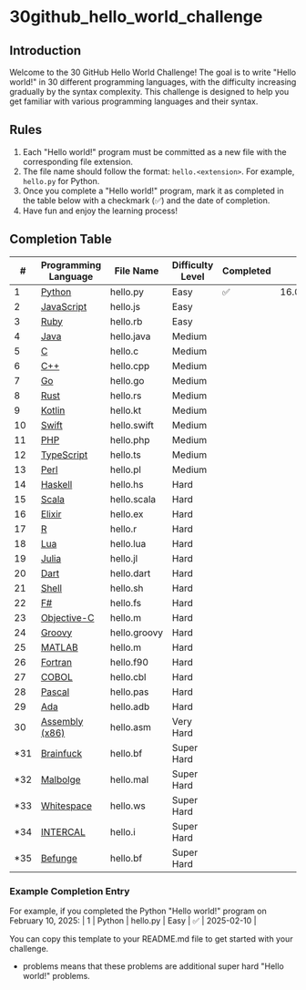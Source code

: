 # 30github_hello_world_challenge

## Introduction
Welcome to the 30 GitHub Hello World Challenge! The goal is to write "Hello world!" in 30 different programming languages, with the difficulty increasing gradually by the syntax complexity. This challenge is designed to help you get familiar with various programming languages and their syntax.

## Rules
1. Each "Hello world!" program must be committed as a new file with the corresponding file extension.
2. The file name should follow the format: `hello.<extension>`. For example, `hello.py` for Python.
3. Once you complete a "Hello world!" program, mark it as completed in the table below with a checkmark (✅) and the date of completion.
4. Have fun and enjoy the learning process!

## Completion Table

| #   | Programming Language                                                                 | File Name     | Difficulty Level | Completed | Date          |
|-----|---------------------------------------------------------------------------------------|---------------|------------------|-----------|---------------|
| 1   | [Python](https://python.org/)                                                        | hello.py      | Easy             | ✅         | 16.04.2025     |
| 2   | [JavaScript](https://developer.mozilla.org/en-US/docs/Web/JavaScript)                | hello.js      | Easy             |           |               |
| 3   | [Ruby](https://www.ruby-lang.org/)                                                   | hello.rb      | Easy             |           |               |
| 4   | [Java](https://www.java.com/)                                                        | hello.java    | Medium           |           |               |
| 5   | [C](https://www.cprogramming.com/)                                                   | hello.c       | Medium           |           |               |
| 6   | [C++](https://cplusplus.com/)                                                        | hello.cpp     | Medium           |           |               |
| 7   | [Go](https://go.dev/)                                                                | hello.go      | Medium           |           |               |
| 8   | [Rust](https://www.rust-lang.org/)                                                   | hello.rs      | Medium           |           |               |
| 9   | [Kotlin](https://kotlinlang.org/)                                                    | hello.kt      | Medium           |           |               |
| 10  | [Swift](https://www.swift.org/)                                                      | hello.swift   | Medium           |           |               |
| 11  | [PHP](https://www.php.net/)                                                          | hello.php     | Medium           |           |               |
| 12  | [TypeScript](https://www.typescriptlang.org/)                                        | hello.ts      | Medium           |           |               |
| 13  | [Perl](https://www.perl.org/)                                                        | hello.pl      | Medium           |           |               |
| 14  | [Haskell](https://www.haskell.org/)                                                  | hello.hs      | Hard             |           |               |
| 15  | [Scala](https://www.scala-lang.org/)                                                 | hello.scala   | Hard             |           |               |
| 16  | [Elixir](https://elixir-lang.org/)                                                   | hello.ex      | Hard             |           |               |
| 17  | [R](https://www.r-project.org/)                                                      | hello.r       | Hard             |           |               |
| 18  | [Lua](https://www.lua.org/)                                                          | hello.lua     | Hard             |           |               |
| 19  | [Julia](https://julialang.org/)                                                      | hello.jl      | Hard             |           |               |
| 20  | [Dart](https://dart.dev/)                                                            | hello.dart    | Hard             |           |               |
| 21  | [Shell](https://thevaluable.dev/guide-terminal-shell-console/)                       | hello.sh      | Hard             |           |               |
| 22  | [F#](https://fsharp.org/)                                                            | hello.fs      | Hard             |           |               |
| 23  | [Objective-C](https://developer.apple.com/library/archive/documentation/Cocoa/Conceptual/ProgrammingWithObjectiveC/Introduction/Introduction.html) | hello.m      | Hard             |           |               |
| 24  | [Groovy](https://groovy-lang.org/)                                                   | hello.groovy  | Hard             |           |               |
| 25  | [MATLAB](https://www.mathworks.com/)                                                 | hello.m       | Hard             |           |               |
| 26  | [Fortran](https://fortran-lang.org/)                                                 | hello.f90     | Hard             |           |               |
| 27  | [COBOL](https://developer.ibm.com/languages/cobol/)                                  | hello.cbl     | Hard             |           |               |
| 28  | [Pascal](https://www.freepascal.org/)                                                | hello.pas     | Hard             |           |               |
| 29  | [Ada](https://ada-lang.io/)                                                          | hello.adb     | Hard             |           |               |
| 30  | [Assembly (x86)](https://cs.lmu.edu/~ray/notes/x86assembly/)                         | hello.asm     | Very Hard        |           |               |
| *31 | [Brainfuck](https://brainfuck.org/)                                                  | hello.bf      | Super Hard       |           |               |
| *32 | [Malbolge](https://malbolge.doleczek.pl/)                                            | hello.mal     | Super Hard       |           |               |
| *33 | [Whitespace](https://esolangs.org/wiki/Whitespace)                                   | hello.ws      | Super Hard       |           |               |
| *34 | [INTERCAL](https://esolangs.org/wiki/INTERCAL)                                       | hello.i       | Super Hard       |           |               |
| *35 | [Befunge](https://befunge.flogisoft.com/)                                            | hello.bf      | Super Hard       |           |               |


### Example Completion Entry
For example, if you completed the Python "Hello world!" program on February 10, 2025:
| 1  | Python               | hello.py  | Easy             | ✅         | 2025-02-10 |

You can copy this template to your README.md file to get started with your challenge.

* problems means that these problems are additional super hard "Hello world!" problems.
